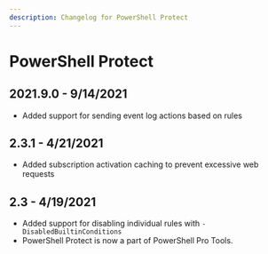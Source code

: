 ```yaml
---
description: Changelog for PowerShell Protect
---
```


# PowerShell Protect

## 2021.9.0 - 9/14/2021

* Added support for sending event log actions based on rules

## 2.3.1 - 4/21/2021

* Added subscription activation caching to prevent excessive web requests

## 2.3 - 4/19/2021

* Added support for disabling individual rules with `-DisabledBuiltinConditions` 
* PowerShell Protect is now a part of PowerShell Pro Tools. 

